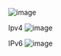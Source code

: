 ![image](https://github.com/user-attachments/assets/0376cf79-3628-4a90-aebf-dc6fcb24b7aa)

Ipv4 ![image](https://github.com/user-attachments/assets/93dce1bd-385d-451c-9d57-7a01e7070cf4)


IPv6 ![image](https://github.com/user-attachments/assets/e78a762a-8dff-48e8-a7d7-c62eafea1cb0)


